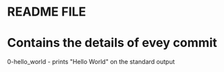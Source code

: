 # README FILE
# Contains the details of evey commit
0-hello_world - prints "Hello World" on the standard output
